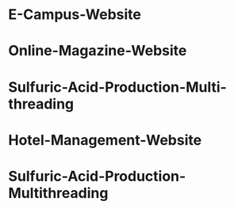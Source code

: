 # E-Campus-Website
# Online-Magazine-Website
# Sulfuric-Acid-Production-Multi-threading
# Hotel-Management-Website
# Sulfuric-Acid-Production-Multithreading
